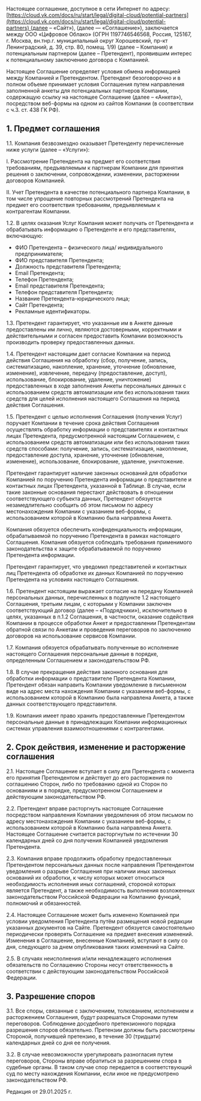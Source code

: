 Настоящее соглашение, доступное в сети Интернет по адресу: [https://cloud.vk.com/docs/ru/start/legal/digital-cloud/potential-partners](https://cloud.vk.com/docs/ru/start/legal/digital-cloud/potential-partners) (далее – «Сайт»), (далее — «Соглашение»), заключается между ООО «Цифровое Облако» (ОГРН 1197746546568, Россия, 125167, г. Москва, вн.тнр.г. муниципальный округ Хорошевский, пр-кт Ленинградский, д. 39, стр. 80, помещ. 1/9) (далее – Компания) и потенциальным партнером (далее – Претендент), проявившим интерес к потенциальному заключению договора с Компанией.

Настоящее Соглашение определяет условия обмена информацией между Компанией и Претендентом.
Претендент безоговорочно и в полном объеме принимает условия Соглашения путем направления заполненной анкеты для потенциальных партнеров Компании, содержащую ссылку на настоящее Соглашение (далее – «Анкета»), посредством веб-формы на одном из сайтов Компании (в соответствии с ч.3. ст. 438 ГК РФ).

## 1\. Предмет соглашения

1.1. Компания безвозмездно оказывает Претенденту перечисленные ниже услуги (далее – «Услуги»):

  I. Рассмотрение Претендента на предмет его соответствия требованиям, предъявляемым к партнерам Компании для принятия решения о заключении, сопровождении, изменении, расторжении договоров Компанией.

  II. Учет Претендента в качестве потенциального партнера Компании, в том числе упрощение повторных рассмотрений Претендента на предмет его соответствия требованиям, предъявляемым к контрагентам Компании.

1.2. В целях оказания Услуг Компания может получать от Претендента и обрабатывать информацию о Претенденте и его представителях, включающую:

* ФИО Претендента – физического лица/ индивидуального предпринимателя;
* ФИО представителя Претендента;
* Должность представителя Претендента;
* Email Претендента;
* Телефон Претендента;
* Email представителя Претендента;
* Телефон представителя Претендента;
* Название Претендента-юридического лица;
* Сайт Претендента;
* Рекламные идентификаторы.

1.3. Претендент гарантирует, что указанные им в Анкете данные предоставлены им лично, являются достоверными, корректными и действительными и согласен предоставить Компании возможность производить проверку предоставленных данных.

1.4. Претендент настоящим дает согласие Компании на период действия Соглашения на обработку (сбор, получение, запись, систематизацию, накопление, хранение, уточнение (обновление, изменение), извлечение, передачу (предоставление, доступ), использование, блокирование, удаление, уничтожение) предоставленных в ходе заполнения Анкеты персональных данных с использованием средств автоматизации или без использования таких средств для целей исполнения настоящего Соглашения на период действия Соглашения.

1.5. Претендент с целью исполнения Соглашения (получения Услуг) поручает Компании в течение срока действия Соглашения осуществлять обработку информации о представителях и контактных лицах Претендента, предусмотренной настоящим Соглашением, с использованием средств автоматизации или без использования таких средств способами: получение, запись, систематизация, накопление, предоставление доступа, хранение, уточнение (обновление, изменение), использование, блокирование, удаление, уничтожение.

Претендент гарантирует наличие законных оснований для обработки Компанией по поручению Претендента информации о представителе и контактных лицах Претендента, указанной в Таблице. В случае, если такие законные основания перестают действовать в отношении соответствующего субъекта данных, Претендент обязуется незамедлительно сообщить об этом письмом по адресу местонахождения Компании с указанием веб-формы, с использованием которой в Компанию была направлена Анкета.

Компания обязуется обеспечить конфиденциальность информации, обрабатываемой по поручению Претендента в рамках настоящего Соглашения. Компания обязуется соблюдать требования применимого законодательства к защите обрабатываемой по поручению Претендента информации.

Претендент гарантирует, что уведомил представителей и контактных лиц Претендента об обработке их данных Компанией по поручению Претендента на условиях настоящего Соглашения.

1.6. Претендент настоящим выражает согласие на передачу Компанией персональных данных, перечисленных в подпункте 1.2 настоящего Соглашения,  третьим лицам, с которыми у Компании заключен соответствующий договор (далее – «Подрядчики»), исключительно в целях, указанных в п.1.2 Соглашения, в частности, оказание содействия Компании в процессе обработки Анкет и предоставлении Претендентам обратной связи по Анкетам и проведения переговоров по заключению договоров на использование сервисов Компании.

1.7. Компания обязуется обрабатывать полученные во исполнение настоящего Соглашения персональные данные в порядке, определенным Соглашением и законодательством РФ.

1.8. В случае прекращения действия законного основания для обработки информации о представителе Претендента Компании, Претендент обязан направить Компании уведомление в письменном виде на адрес места нахождения Компании с указанием веб-формы, с использованием которой в Компанию была направлена Анкета, а также данных соответствующего представителя.

1.9. Компания имеет право хранить предоставленные Претендентом персональные данные в принадлежащих Компании информационных системах управления взаимоотношениями с контрагентами.

## 2\. Срок действия, изменение и расторжение соглашения

2.1. Настоящее Соглашение вступает в силу для Претендента с момента его принятия Претендентом и действует до его расторжения по соглашению Сторон, либо по требованию одной из Сторон по основаниям и в порядке, предусмотренном Соглашением и действующим законодательством РФ.

2.2. Претендент вправе расторгнуть настоящее Соглашение посредством направления Компании уведомления об этом письмом по адресу местонахождения Компании с указанием веб-формы, с использованием которой в Компанию была направлена Анкета. Настоящее Соглашение считается расторгнутым по истечении 30 календарных дней со дня получения Компанией уведомления Претендента.

2.3. Компания вправе продолжить обработку предоставленных Претендентом персональных данных после направления Претендентом уведомления о разрыве Соглашения при наличии иных законных оснований их обработки, к числу которых может относиться необходимость исполнения иных соглашений, стороной которых является Претендент, а также необходимость выполнения возложенных законодательством Российской Федерации на Компанию функций, полномочий и обязанностей.

2.4. Настоящее Соглашение может быть изменено Компанией при условии уведомления Претендента путём размещения новой редакции указанных документов на Сайте. Претендент обязуется самостоятельно периодически проверять Соглашение на предмет внесения изменений. Изменения в Соглашение, внесенные Компанией, вступают в силу со дня, следующего за днем опубликования таких изменений на Сайте.

2.5. В случаях неисполнения и/или ненадлежащего исполнения обязательств по Соглашению Стороны несут ответственность в соответствии с действующим законодательством Российской Федерации.

## 3\. Разрешение споров

3.1. Все споры, связанные с заключением, толкованием, исполнением и расторжением Соглашения, будут разрешаться Сторонами путем переговоров. Соблюдение досудебного претензионного порядка разрешения споров обязательно. Претензии должны быть рассмотрены Стороной, получившей претензию, в течение 30 (тридцати) календарных дней со дня ее получения.

3.2. В случае невозможности урегулировать разногласия путем переговоров, Стороны вправе обратиться за разрешением спора в судебные органы. В таком случае спор передается в соответствующий суд по месту нахождения Компании, если иное не предусмотрено законодательством РФ.

Редакция от 29.01.2025 г.
